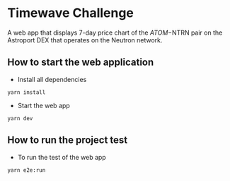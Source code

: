 # Timewave Challenge

A web app that displays 7-day price chart of the $ATOM-$NTRN pair on the Astroport DEX that operates on the Neutron network.

## How to start the web application

- Install all dependencies

```
yarn install
```

- Start the web app

```
yarn dev
```

## How to run the project test

- To run the test of the web app

```
yarn e2e:run
```
